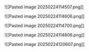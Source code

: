 ![[Pasted image 20250224114507.png]]

![[Pasted image 20250224114606.png]]

![[Pasted image 20250224114700.png]]

![[Pasted image 20250224114806.png]]

![[Pasted image 20250224120607.png]]

